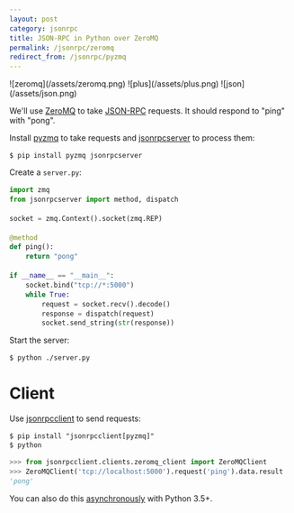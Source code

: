 ```yaml
---
layout: post
category: jsonrpc
title: JSON-RPC in Python over ZeroMQ
permalink: /jsonrpc/zeromq
redirect_from: /jsonrpc/pyzmq
---
```

<div class="wide-logos" markdown="1">
![zeromq](/assets/zeromq.png)
![plus](/assets/plus.png)
![json](/assets/json.png)
</div>

We'll use [ZeroMQ](http://zeromq.org) to take
[JSON-RPC](http://www.jsonrpc.org/) requests. It should respond to "ping" with
"pong".

Install [pyzmq](https://pyzmq.readthedocs.io/) to take requests and
[jsonrpcserver](http://jsonrpcserver.readthedocs.io/) to process them:

``` shell
$ pip install pyzmq jsonrpcserver
```
Create a `server.py`:

```python
import zmq
from jsonrpcserver import method, dispatch

socket = zmq.Context().socket(zmq.REP)

@method
def ping():
    return "pong"

if __name__ == "__main__":
    socket.bind("tcp://*:5000")
    while True:
        request = socket.recv().decode()
        response = dispatch(request)
        socket.send_string(str(response))
```
Start the server:

``` shell
$ python ./server.py
```

Client
======
Use [jsonrpcclient](http://jsonrpcclient.readthedocs.io/) to send requests:

``` shell
$ pip install "jsonrpcclient[pyzmq]"
$ python
```
```python
>>> from jsonrpcclient.clients.zeromq_client import ZeroMQClient
>>> ZeroMQClient('tcp://localhost:5000').request('ping').data.result
'pong'
```

You can also do this [asynchronously](./zeromq-async) with Python 3.5+.
